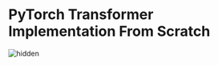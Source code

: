 # PyTorch Transformer Implementation From Scratch
![hidden](https://media.licdn.com/dms/image/v2/D4D12AQHwm99SQx-EGg/article-cover_image-shrink_600_2000/article-cover_image-shrink_600_2000/0/1680464862455?e=2147483647&v=beta&t=o-jqYBJ4bfOh_Hhq0wIfoPnmiEVhvDXvKcSx69mK2m0)
